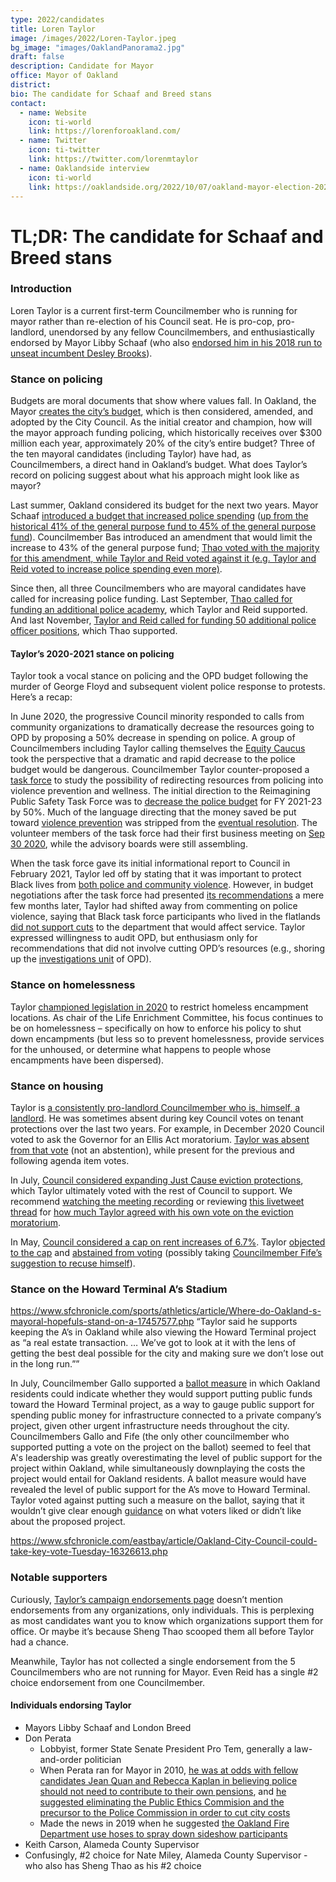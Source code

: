 ```yaml
---
type: 2022/candidates
title: Loren Taylor
image: /images/2022/Loren-Taylor.jpeg
bg_image: "images/OaklandPanorama2.jpg"
draft: false
description: Candidate for Mayor
office: Mayor of Oakland
district: 
bio: The candidate for Schaaf and Breed stans
contact:
  - name: Website
    icon: ti-world
    link: https://lorenforoakland.com/
  - name: Twitter
    icon: ti-twitter
    link: https://twitter.com/lorenmtaylor
  - name: Oaklandside interview
    icon: ti-world
    link: https://oaklandside.org/2022/10/07/oakland-mayor-election-2022-interview-loren-taylor/
---
```


# TL;DR: The candidate for Schaaf and Breed stans

### Introduction 
Loren Taylor is a current first-term Councilmember who is running for mayor rather than re-election of his Council seat.  He is pro-cop, pro-landlord, unendorsed by any fellow Councilmembers, and enthusiastically endorsed by Mayor Libby Schaaf (who also [endorsed him in his 2018 run to unseat incumbent Desley Brooks](https://ebcitizen.com/2018/04/20/libby-schaaf-is-all-in-for-loren-taylor-candidate-hoping-to-unseat-desley-brooks/)).

### Stance on policing
Budgets are moral documents that show where values fall.  In Oakland, the Mayor [creates the city’s budget](https://cao-94612.s3.amazonaws.com/documents/Budget-Basics-FY21-23-17.pdf), which is then considered, amended, and adopted by the City Council.  As the initial creator and champion, how will the mayor approach funding policing, which historically receives over $300 million each year, approximately 20% of the city’s entire budget?  Three of the ten mayoral candidates (including Taylor) have had, as Councilmembers, a direct hand in Oakland’s budget.  What does Taylor’s record on policing suggest about what his approach might look like as mayor?

Last summer, Oakland considered its budget for the next two years.  Mayor Schaaf [introduced a budget that increased police spending](https://www.patreon.com/posts/late-confusing-51303068) ([up from the historical 41% of the general purpose fund to 45% of the general purpose fund](https://oaklandside.org/2021/06/14/oakland-city-council-president-proposes-trimming-18-million-from-police-department-budget/)).  Councilmember Bas introduced an amendment that would limit the increase to 43% of the general purpose fund; [Thao voted with the majority for this amendment, while Taylor and Reid voted against it (e.g. Taylor and Reid voted to increase police spending even more)](https://oaklandside.org/2021/06/25/oakland-2021-2023-budget-defund-police-alternatives-violence-prevention/).

Since then, all three Councilmembers who are mayoral candidates have called for increasing police funding.  Last September, [Thao called for funding an additional police academy](https://oaklandside.org/2021/09/22/oakland-fund-police-academy-this-year-amid-rising-violence/), which Taylor and Reid supported.  And last November, [Taylor and Reid called for funding 50 additional police officer positions](https://oaklandside.org/2021/11/29/oakland-mayor-libby-schaaf-treva-reid-loren-taylor-plan-increase-police-staffing/), which Thao supported.

#### Taylor’s 2020-2021 stance on policing
Taylor took a vocal stance on policing and the OPD budget following the murder of George Floyd and subsequent violent police response to protests. Here’s a recap:

In June 2020, the progressive Council minority responded to calls from community organizations to dramatically decrease the resources going to OPD by proposing a 50% decrease in spending on police. A group of Councilmembers including Taylor calling themselves the [Equity Caucus](https://oaklandside.org/2020/06/24/oakland-city-council-reduces-police-budget-by-12-million/) took the perspective that a dramatic and rapid decrease to the police budget would be dangerous. Councilmember Taylor counter-proposed a [task force](https://www.oaklandca.gov/resources/reimagining-public-safety-taskforce-members) to study the possibility of redirecting resources from policing into violence prevention and wellness. The initial direction to the Reimagining Public Safety Task Force was to [decrease the police budget](https://www.patreon.com/posts/council-creates-39854901) for FY 2021-23 by 50%. Much of the language directing that the money saved be put toward [violence prevention](https://oakland.legistar.com/View.ashx?M=F&ID=8675844&GUID=07561C4A-03E0-4E15-A9C2-DFC33F79A9B9) was stripped from the [eventual resolution](https://oakland.legistar.com/View.ashx?M=F&ID=8692878&GUID=30260224-368E-4E45-90F7-031A3325C3F4). The volunteer members of the task force had their first business meeting on [Sep 30 2020](https://threadreaderapp.com/thread/1311472010577408003.html), while the advisory boards were still assembling. 

When the task force gave its initial informational report to Council in February 2021, Taylor led off by stating that it was important to protect Black lives from [both police and community violence](https://twitter.com/UCBRachelB/status/1361811680187981825). However, in budget negotiations after the task force had presented [its recommendations](https://cao-94612.s3.amazonaws.com/documents/Oakland-RPSTF-Report-Final-4-29-21.pdf) a mere few months later, Taylor had shifted away from commenting on police violence, saying that Black task force participants who lived in the flatlands [did not support cuts](https://twitter.com/UCBRachelB/status/1405649306653061125) to the department that would affect service. Taylor expressed willingness to audit OPD, but enthusiasm only for recommendations that did not involve cutting OPD’s resources (e.g., shoring up the [investigations unit](https://twitter.com/UCBRachelB/status/1405649302081339400) of OPD).

### Stance on homelessness
Taylor [championed legislation in 2020](https://oaklandside.org/2020/10/21/oakland-has-a-new-homeless-camp-policy-despite-protests/) to restrict homeless encampment locations.  As chair of the Life Enrichment Committee, his focus continues to be on homelessness – specifically on how to enforce his policy to shut down encampments (but less so to prevent homelessness, provide services for the unhoused, or determine what happens to people whose encampments have been dispersed).  

### Stance on housing
Taylor is [a consistently pro-landlord Councilmember who is, himself, a landlord](https://twitter.com/hyphy_republic/status/1529887657454514176).  He was sometimes absent during key Council votes on tenant protections over the last two years.  For example, in December 2020 Council voted to ask the Governor for an Ellis Act moratorium.  [Taylor was absent from that vote](https://twitter.com/UCBRachelB/status/1339080856418205697) (not an abstention), while present for the previous and following agenda item votes.

In July, [Council considered expanding Just Cause eviction protections](https://twitter.com/UCBRachelB/status/1546640656340176896), which Taylor ultimately voted with the rest of Council to support.  We recommend [watching the meeting recording](https://oakland.granicus.com/player/clip/4993?view_id=2&redirect=true&h=ad6c6dc69ae7b30990948bdc3d007e1d) or reviewing [this livetweet thread](https://twitter.com/UCBRachelB/status/1546643141914025984) for [how much Taylor agreed with his own vote on the eviction moratorium](https://www.patreon.com/posts/56883046).

In May, [Council considered a cap on rent increases of 6.7%](https://twitter.com/UCBRachelB/status/1531782044098801666).  Taylor [objected to the cap](https://twitter.com/UCBRachelB/status/1531786982073847810) and [abstained from voting](https://twitter.com/UCBRachelB/status/1531801782187270144) (possibly taking [Councilmember Fife’s suggestion to recuse himself](https://twitter.com/UCBRachelB/status/1531790332307730432)).

### Stance on the Howard Terminal A’s Stadium
https://www.sfchronicle.com/sports/athletics/article/Where-do-Oakland-s-mayoral-hopefuls-stand-on-a-17457577.php
“Taylor said he supports keeping the A’s in Oakland while also viewing the Howard Terminal project as “a real estate transaction. … We’ve got to look at it with the lens of getting the best deal possible for the city and making sure we don’t lose out in the long run.””

In July, Councilmember Gallo supported a [ballot measure](https://oaklandside.org/2022/07/06/oakland-city-council-rejects-athletics-howard-terminal-ballot-measure/) in which Oakland residents could indicate whether they would support putting public funds toward the Howard Terminal project, as a way to gauge public support for spending public money for infrastructure connected to a private company’s project, given other urgent infrastructure needs throughout the city. Councilmembers Gallo and Fife (the only other councilmember who supported putting a vote on the project on the ballot) seemed to feel that A's leadership was greatly overestimating the level of public support for the project within Oakland, while simultaneously downplaying the costs the project would entail for Oakland residents. A ballot measure would have revealed the level of public support for the A’s move to Howard Terminal.  Taylor voted against putting such a measure on the ballot, saying that it wouldn’t give clear enough [guidance](https://twitter.com/UCBRachelB/status/1544555818816716800) on what voters liked or didn’t like about the proposed project.

https://www.sfchronicle.com/eastbay/article/Oakland-City-Council-could-take-key-vote-Tuesday-16326613.php

### Notable supporters
Curiously, [Taylor’s campaign endorsements page](https://lorenforoakland.com/endorsements/) doesn’t mention endorsements from any organizations, only individuals. This is perplexing as most candidates want you to know which organizations support them for office. Or maybe it’s because Sheng Thao scooped them all before Taylor had a chance.  

Meanwhile, Taylor has not collected a single endorsement from the 5 Councilmembers who are not running for Mayor.  Even Reid has a single #2 choice endorsement from one Councilmember.

#### Individuals endorsing Taylor
* Mayors Libby Schaaf and London Breed
* Don Perata
  * Lobbyist, former State Senate President Pro Tem, generally a law-and-order politician
  * When Perata ran for Mayor in 2010, [he was at odds with fellow candidates Jean Quan and Rebecca Kaplan in believing police should not need to contribute to their own pensions](https://www.eastbayexpress.com/92510/archives/2010/06/18/kaplan-and-quan-disagree-with-perata-on-cop-pay-cuts), and [he suggested eliminating the Public Ethics Commision and the precursor to the Police Commission in order to cut city costs](http://www.safero.org/perata/news/citizenspolicereviewboard.html)
  * Made the news in 2019 when he suggested [the Oakland Fire Department use hoses to spray down sideshow participants](https://www.sfchronicle.com/bayarea/philmatier/article/Soak-sideshow-crowds-with-fire-hoses-that-s-14117925.php)
* Keith Carson, Alameda County Supervisor 
* Confusingly, #2 choice for Nate Miley, Alameda County Supervisor  - who also has Sheng Thao as his #2 choice

